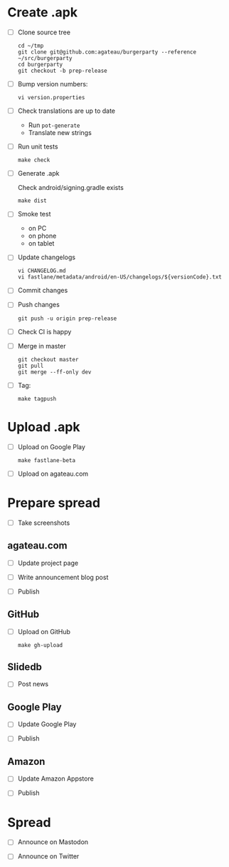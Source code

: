 # Create .apk

- [ ] Clone source tree

    ```
    cd ~/tmp
    git clone git@github.com:agateau/burgerparty --reference ~/src/burgerparty
    cd burgerparty
    git checkout -b prep-release
    ```

- [ ] Bump version numbers:

    ```
    vi version.properties
    ```

- [ ] Check translations are up to date
    - Run `pot-generate`
    - Translate new strings

- [ ] Run unit tests

    ```
    make check
    ```

- [ ] Generate .apk

    Check android/signing.gradle exists

    ```
    make dist
    ```

- [ ] Smoke test
    - on PC
    - on phone
    - on tablet

- [ ] Update changelogs

    ```
    vi CHANGELOG.md
    vi fastlane/metadata/android/en-US/changelogs/${versionCode}.txt
    ```

- [ ] Commit changes

- [ ] Push changes

    ```
    git push -u origin prep-release
    ```

- [ ] Check CI is happy

- [ ] Merge in master

    ```
    git checkout master
    git pull
    git merge --ff-only dev
    ```

- [ ] Tag:

    ```
    make tagpush
    ```

# Upload .apk

- [ ] Upload on Google Play

    ```
    make fastlane-beta
    ```

- [ ] Upload on agateau.com

# Prepare spread

- [ ] Take screenshots

## agateau.com

- [ ] Update project page

- [ ] Write announcement blog post

- [ ] Publish

## GitHub

- [ ] Upload on GitHub

    ```
    make gh-upload
    ```

## Slidedb

- [ ] Post news

## Google Play

- [ ] Update Google Play

- [ ] Publish

## Amazon

- [ ] Update Amazon Appstore

- [ ] Publish

# Spread

- [ ] Announce on Mastodon

- [ ] Announce on Twitter
